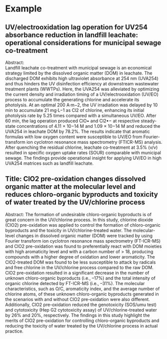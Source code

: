 # Example
## UV/electrooxidation lag operation for UV254 absorbance reduction in landfill leachate: operational considerations for municipal sewage co-treatment  

Abstract:  
Landfill leachate co-treatment with municipal sewage is an economical strategy limited by the dissolved organic matter (DOM) in leachate. The discharged DOM exhibits high ultraviolet absorbance at 254 nm (UVA254) and thus hinders the UV disinfection efficiency at downstream wastewater treatment plants (WWTPs). Here, the UVA254 was alleviated by optimizing the current density and irradiation timing of a UV/electrooxidation (UV/EO) process to accumulate the generating chlorine and accelerate its photolysis. At an optimal 200 A·m−2, the UV irradiation was delayed by 10 min to accumulate 21 mg·L−1 as Cl2 of chlorine, enhancing its initial photolysis rate by 5.25 times compared with a simultaneous UV/EO. After 60 min, the lag operation produced ClO• and Cl2•− at respective steady-state concentrations of 4.11 × 10−14 M and 1.09 × 10−14 M and reduced the UVA254 in leachate DOM by 78.2%. The results indicate that aromatic formulas with low oxygen content were susceptible to UV/EO from Fourier-transform ion cyclotron resonance mass spectrometry (FTICR-MS) analysis. After quenching the residual chlorine, leachate co-treatment at 3.5% (v/v) resulted in specific oxygen uptake rates (SOUR) comparable with municipal sewage. The findings provide operational insight for applying UV/EO in high UVA254 matrices such as landfill leachate.

## Title: ClO2 pre-oxidation changes dissolved organic matter at the molecular level and reduces chloro-organic byproducts and toxicity of water treated by the UV/chlorine process

Abstract: The formation of undesirable chloro-organic byproducts is of great concern in the UV/chlorine process. In this study, chlorine dioxide (ClO2) pre-oxidation was applied to control the formation of chloro-organic byproducts and the toxicity in UV/chlorine-treated water. The molecular-level changes in dissolved organic matter (DOM) were tracked by using Fourier transform ion cyclotron resonance mass spectrometry (FT-ICR-MS) and ClO2 pre-oxidation was found to preferentially react with DOM moieties with high aromaticity level and with a carbon number of > 18, producing compounds with a higher degree of oxidation and lower aromaticity. The ClO2-treated DOM was found to be less susceptible to attack by radicals and free chlorine in the UV/chlorine process compared to the raw DOM. ClO2 pre-oxidation resulted in a significant decrease in the number of unknown chloro-organic byproducts (i.e., –17%) and the total intensity of organic chlorine detected by FT-ICR-MS (i.e., –31%). The molecular characteristics, such as O/C, aromaticity index, and the average number of chlorine atoms, of these unknown chloro-organic byproducts generated in the scenarios with and without ClO2 pre-oxidation were also different. Additionally, ClO2 pre-oxidation reduced the genotoxicity (SOS/umu test) and cytotoxicity (Hep G2 cytotoxicity assay) of UV/chlorine-treated water by 26% and 20%, respectively. The findings in this study highlight the merits of ClO2 pre-oxidation for controlling chloro-organic byproducts and reducing the toxicity of water treated by the UV/chlorine process in actual practice.
